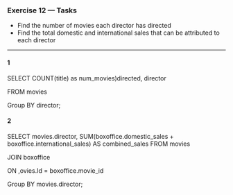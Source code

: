 ### Exercise 12 — Tasks
+ Find the number of movies each director has directed
+ Find the total domestic and international sales that can be attributed to each director

_________________

#### 1

SELECT COUNT(title) as num_movies)directed, director

FROM movies

Group BY director;

#### 2

SELECT movies.director, SUM(boxoffice.domestic_sales + boxoffice.international_sales) AS combined_sales
FROM movies

JOIN boxoffice

ON ,ovies.Id = boxoffice.movie_id

Group BY movies.director;
